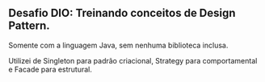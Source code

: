 ## Desafio DIO: Treinando conceitos de Design Pattern.
Somente com a linguagem Java, sem nenhuma biblioteca inclusa.

Utilizei de Singleton para padrão criacional, Strategy para comportamental e Facade para estrutural. 
